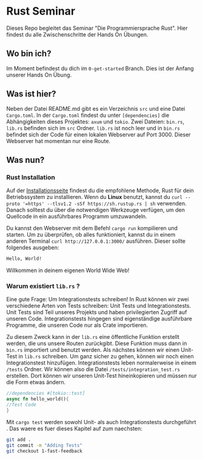 # Rust Seminar

Dieses Repo begleitet das Seminar "Die Programmiersprache Rust".
Hier findest du alle Zwischenschritte der Hands On Übungen.

## Wo bin ich?

Im Moment befindest du dich im `0-get-started` Branch. Dies ist der Anfang unserer Hands On Übung.

## Was ist hier?

Neben der Datei README.md gibt es ein Verzeichnis `src` und eine Datei `Cargo.toml`.
In der `Cargo.toml` findest du unter `[dependencies]` die Abhängigkeiten dieses Projektes: `axum` und `tokio`.
Zwei Dateien: `bin.rs`, `lib.rs` befinden sich im `src` Ordner. `lib.rs` ist noch leer und in `bin.rs` befindet sich der Code für einen lokalen Webserver auf Port 3000. Dieser Webserver hat momentan nur eine Route.

## Was nun?

### Rust Installation

Auf der [Installationsseite](https://www.rust-lang.org/tools/install) findest du die empfohlene Methode, Rust für dein Betriebssystem zu installieren.
Wenn du **Linux** benutzt, kannst du `curl --proto '=https' --tlsv1.2 -sSf https://sh.rustup.rs | sh` verwenden.
Danach solltest du über die notwendigen Werkzeuge verfügen, um den Quellcode in ein ausführbares Programm umzuwandeln.

Du kannst den Webserver mit dem Befehl `cargo run` kompilieren und starten.
Um zu überprüfen, ob alles funktioniert, kannst du in einem anderen Terminal `curl http://127.0.0.1:3000/` ausführen. Dieser sollte folgendes ausgeben:

```bash
Hello, World!
```

Willkommen in deinem eigenen World Wide Web!

### Warum existiert `lib.rs` ?

Eine gute Frage: Um Integrationstests schreiben!
In Rust können wir zwei verschiedene Arten von Tests schreiben: Unit Tests und Integrationstests.
Unit Tests sind Teil unseres Projekts und haben privilegierten Zugriff auf unseren Code.
Integrationstests hingegen sind eigenständige ausführbare Programme, die unseren Code nur als Crate importieren.

Zu diesem Zweck kann in der `lib.rs` eine öffentliche Funktion erstellt werden, die uns unsere Routen zurückgibt.
Diese Funktion muss dann in `bin.rs` importiert und benutzt werden.
Als nächstes können wir einen Unit-Test in `lib.rs` schreiben.
Um ganz sicher zu gehen, können wir noch einen Integrationstest hinzufügen.
Integrationstests leben normalerweise in einem `/tests` Ordner.
Wir können also die Datei `/tests/integration_test.rs` erstellen. Dort können wir unseren Unit-Test hineinkopieren und müssen nur die Form etwas ändern.

```rust
//dependencies #[tokio::test]
async fn hello_world(){
//Test Code
}

```

Mit `cargo test` werden sowohl Unit- als auch Integrationstests durchgeführt .
Das waere es fuer dieses Kapitel auf zum naechsten:

```bash
git add .
git commit -m "Adding Tests"
git checkout 1-fast-feedback
```

